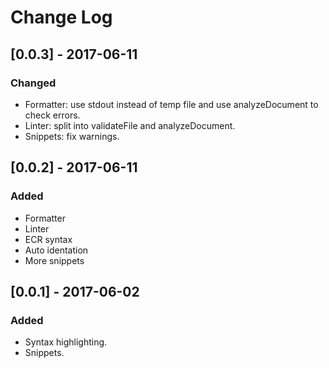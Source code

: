 # Change Log

## [0.0.3] - 2017-06-11
### Changed
- Formatter: use stdout instead of temp file and use analyzeDocument to check errors.
- Linter: split into validateFile and analyzeDocument.
- Snippets: fix warnings.

## [0.0.2] - 2017-06-11
### Added
- Formatter
- Linter
- ECR syntax
- Auto identation
- More snippets

## [0.0.1] - 2017-06-02
### Added
- Syntax highlighting.
- Snippets.
